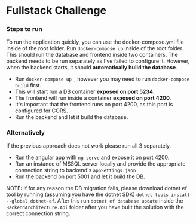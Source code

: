 # Fullstack Challenge #

### Steps to run ###

To run the application quickly, you can use the docker-compose.yml file inside of the
root folder. Run ``` docker-compose up ``` inside of the root folder.
This should run the database and frontend inside two containers. The backend needs to be run separately as I've failed to configure it. However, when the backend starts, it should **automatically build the database**.

* Run ```docker-compose up ```, however you may need to run ``` docker-compose build ``` first.
* This will start run a DB container **exposed on port 5234**.
* The frontend will run inside a container **exposed on port 4200**.
* It's important that the frontend runs on port 4200, as this port is configured for CORS.
* Run the backend and let it build the database.

### Alternatively ###
If the previous approach does not work please run all 3 separately.

* Run the angular app with ``` ng serve ``` and expose it on port 4200.
* Run an instance of MSSQL server locally and provide the appropriate connection string
to backend's ```appSettings.json```
* Run the backend on port 5001 and let it build the DB.

NOTE: If for any reason the DB migration fails, please download dotnet ef tool by running (assuming you have the dotnet SDK) ``` dotnet tools install --global dotnet-ef ```.
After this run ```dotnet ef database update``` inside the ```BackendArchitecture.Api``` folder after you have built the solution with the correct connection string.
